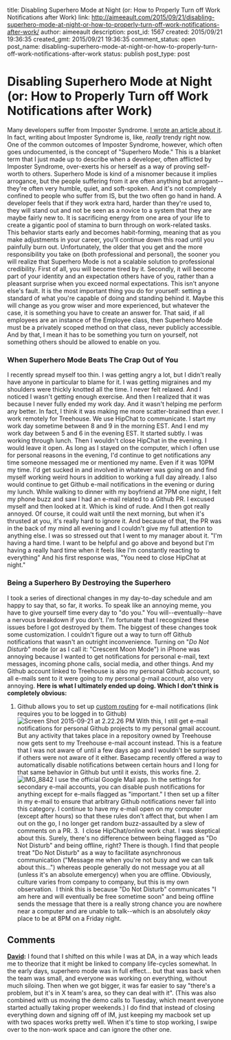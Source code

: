 title: Disabling Superhero Mode at Night (or: How to Properly Turn off Work Notifications after Work)
link: http://aimeeault.com/2015/09/21/disabling-superhero-mode-at-night-or-how-to-properly-turn-off-work-notifications-after-work/
author: aimeeault
description: 
post_id: 1567
created: 2015/09/21 19:36:35
created_gmt: 2015/09/21 19:36:35
comment_status: open
post_name: disabling-superhero-mode-at-night-or-how-to-properly-turn-off-work-notifications-after-work
status: publish
post_type: post

# Disabling Superhero Mode at Night (or: How to Properly Turn off Work Notifications after Work)

Many developers suffer from Imposter Syndrome. [I wrote an article about it](/2015/06/18/imposter-syndrome-is-like-an-std/). In fact, writing about Imposter Syndrome is, like, _really_ trendy right now. One of the common outcomes of Imposter Syndrome, however, which often goes undocumented, is the concept of "Superhero Mode." This is a blanket term that I just made up to describe when a developer, often afflicted by Imposter Syndrome, over-exerts his or herself as a way of proving self-worth to others. Superhero Mode is kind of a misnomer because it implies arrogance, but the people suffering from it are often anything but arrogant--they're often very humble, quiet, and soft-spoken. And it's not completely confined to people who suffer from IS, but the two often go hand in hand. A developer feels that if they work extra hard, harder than they're used to, they will stand out and not be seen as a novice to a system that they are maybe fairly new to. It is sacrificing energy from one area of your life to create a gigantic pool of stamina to burn through on work-related tasks. This behavior starts early and becomes habit-forming, meaning that as you make adjustments in your career, you'll continue down this road until you painfully burn out. Unfortunately, the older that you get and the more responsibility you take on (both professional and personal), the sooner you will realize that Superhero Mode is not a scalable solution to professional credibility. First of all, you will become tired by it. Secondly, it will become part of your identity and an expectation others have of you, rather than a pleasant surprise when you exceed normal expectations. This isn't anyone else's fault. It is the most important thing you do for yourself: setting a standard of what you're capable of doing and standing behind it. Maybe this will change as you grow wiser and more experienced, but whatever the case, it is something you have to create an answer for. That said, if all employees are an instance of the Employee class, then Superhero Mode must be a privately scoped method on that class, never publicly accessible. And by that, I mean it has to be something you turn on yourself, not something others should be allowed to enable on you. 

### When Superhero Mode Beats The Crap Out of You

I recently spread myself too thin. I was getting angry a lot, but I didn't really have anyone in particular to blame for it. I was getting migraines and my shoulders were thickly knotted all the time. I never felt relaxed. And I noticed I wasn't getting enough exercise. And then I realized that it was because I never fully ended my work day. And it wasn't helping me perform any better. In fact, I think it was making me more scatter-brained than ever. I work remotely for Treehouse. We use HipChat to communicate. I start my work day sometime between 8 and 9 in the morning EST. And I end my work day between 5 and 6 in the evening EST. It started subtly. I was working through lunch. Then I wouldn't close HipChat in the evening. I would leave it open. As long as I stayed on the computer, which I often use for personal reasons in the evening, I'd continue to get notifications any time someone messaged me or mentioned my name. Even if it was 10PM my time. I'd get sucked in and involved in whatever was going on and find myself working weird hours in addition to working a full day already. I also would continue to get Github e-mail notifications in the evening or during my lunch. While walking to dinner with my boyfriend at 7PM one night, I felt my phone buzz and saw I had an e-mail related to a Github PR. I excused myself and then looked at it. Which is kind of rude. And I then got really annoyed. Of course, it could wait until the next morning, but when it's thrusted at you, it's really hard to ignore it. And because of that, the PR was in the back of my mind all evening and I couldn't give my full attention to anything else. I was so stressed out that I went to my manager about it. "I'm having a hard time. I want to be helpful and go above and beyond but I'm having a really hard time when it feels like I'm constantly reacting to everything" And his first response was, "You need to close HipChat at night." 

### Being a Superhero By Destroying the Superhero

I took a series of directional changes in my day-to-day schedule and am happy to say that, so far, it works. To speak like an annoying meme, you have to give yourself time every day to "do you." You will--eventually--have a nervous breakdown if you don't. I'm fortunate that I recognized these issues before I got destroyed by them. The biggest of these changes took some customization. I couldn't figure out a way to turn off Github notifications that wasn't an outright inconvenience. Turning on "_Do Not Disturb_" mode (or as I call it: "Crescent Moon Mode") in iPhone was annoying because I wanted to get notifications for personal e-mail, text messages, incoming phone calls, social media, and other things. And my Github account linked to Treehouse is also my personal Github account, so all e-mails sent to it were going to my personal g-mail account, also very annoying. **Here is what I ultimately ended up doing. Which I don't think is completely obvious:**

  1. Github allows you to set up [custom routing](https://github.com/settings/notifications) for e-mail notifications (link requires you to be logged in to Github)
![Screen Shot 2015-09-21 at 2.22.26 PM](https://s3.amazonaws.com/aimeeault.com/Screen-Shot-2015-09-21-at-2.22.26-PM-1024x354.png) With this, I still get e-mail notifications for personal Github projects to my personal gmail account. But any activity that takes place in a repository owned by Treehouse now gets sent to my Treehouse e-mail account instead. This is a feature that I was not aware of until a few days ago and I wouldn't be surprised if others were not aware of it either. Basecamp recently offered a way to automatically disable notifications between certain hours and I long for that same behavior in Github but until it exists, this works fine. 2. ![IMG_8842](https://s3.amazonaws.com/aimeeault.com/IMG_8842-169x300.png) I use the official Google Mail app. In the settings for secondary e-mail accounts, you can disable push notifications for anything except for e-mails flagged as "important." I then set up a filter in my e-mail to ensure that arbitrary Github notifications never fall into this category. I continue to have my e-mail open on my computer (except after hours) so that these rules don't affect that, but when I am out on the go, I no longer get random buzz-assaulted by a slew of comments on a PR. 3\.  I close HipChat/online work chat. I was skeptical about this. Surely, there's no difference between being flagged as "Do Not Disturb" and being offline, right? There is though. I find that people treat "Do Not Disturb" as a way to facilitate asynchronous communication ("Message me when you're not busy and we can talk about this...") whereas people generally do not message you at all (unless it's an absolute emergency) when you are offline. Obviously, culture varies from company to company, but this is my own observation.  I think this is because "Do Not Disturb" communicates "I am here and will eventually be free sometime soon" and being offline sends the message that there is a really strong chance you are nowhere near a computer and are unable to talk--which is an absolutely _okay_ place to be at 8PM on a Friday night.

## Comments

**[David](#175 "2015-09-21 21:13:54"):** I found that I shifted on this while I was at DA, in a way which leads me to theorize that it might be linked to company life-cycles somewhat. In the early days, superhero mode was in full effect... but that was back when the team was small, and everyone was working on everything, without much siloing. Then when we got bigger, it was far easier to say "there's a problem, but it's in X team's area, so they can deal with it". (This was also combined with us moving the demo calls to Tuesday, which meant everyone started actually taking proper weekends.) I do find that instead of closing everything down and signing off of IM, just keeping my macbook set up with two spaces works pretty well. When it's time to stop working, I swipe over to the non-work space and can ignore the other one.

